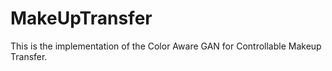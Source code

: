 # MakeUpTransfer
This is the implementation of the Color Aware GAN for Controllable Makeup Transfer.
